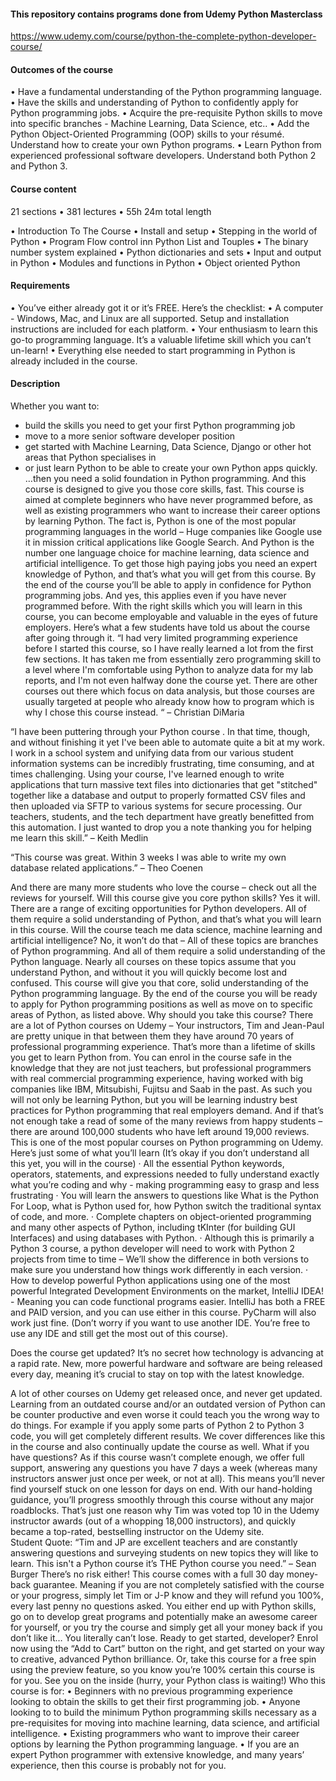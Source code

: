 #### This repository contains programs done from Udemy Python Masterclass
https://www.udemy.com/course/python-the-complete-python-developer-course/ 
#### Outcomes of the course 
•	Have a fundamental understanding of the Python programming language. 
•	Have the skills and understanding of Python to confidently apply for Python programming jobs. 
•	Acquire the pre-requisite Python skills to move into specific branches - Machine Learning, Data Science, etc..
•	Add the Python Object-Oriented Programming (OOP) skills to your résumé. Understand how to create your own Python programs. 
•	Learn Python from experienced professional software developers. Understand both Python 2 and Python 3.

#### Course content
21 sections • 381 lectures • 55h 24m total length

•	Introduction To The Course
•	Install and setup
•	Stepping in the world of Python
•	Program Flow control inn Python List and Touples
•	The binary number system explained
•	Python dictionaries and sets
•	Input and output in Python
•	Modules and functions in  Python
•	Object oriented Python

#### Requirements
•	You’ve either already got it or it’s FREE. Here’s the checklist:
•	A computer - Windows, Mac, and Linux are all supported. Setup and installation instructions are included for each platform.
•	Your enthusiasm to learn this go-to programming language. It’s a valuable lifetime skill which you can’t un-learn!
•	Everything else needed to start programming in Python is already included in the course.

#### Description
Whether you want to:
- build the skills you need to get your first Python programming job
- move to a more senior software developer position
- get started with Machine Learning, Data Science, Django or other hot areas that Python specialises in
- or just learn Python to be able to create your own Python apps quickly.
…then you need a solid foundation in Python programming. And this course is designed to give you those core skills, fast.
This course is aimed at complete beginners who have never programmed before, as well as existing programmers who want to increase their career options by learning Python.
The fact is, Python is one of the most popular programming languages in the world – Huge companies like Google use it in mission critical applications like Google Search.
And Python is the number one language choice for machine learning, data science and artificial intelligence. To get those high paying jobs you need an expert knowledge of Python, and that’s what you will get from this course.
By the end of the course you’ll be able to apply in confidence for Python programming jobs. And yes, this applies even if you have never programmed before. With the right skills which you will learn in this course, you can become employable and valuable in the eyes of future employers.
Here’s what a few students have told us about the course after going through it.
“I had very limited programming experience before I started this course, so I have really learned a lot from the first few sections. It has taken me from essentially zero programming skill to a level where I'm comfortable using Python to analyze data for my lab reports, and I'm not even halfway done the course yet. There are other courses out there which focus on data analysis, but those courses are usually targeted at people who already know how to program which is why I chose this course instead. “ – Christian DiMaria

“I have been puttering through your Python course . In that time, though, and without finishing it yet I've been able to automate quite a bit at my work. I work in a school system and unifying data from our various student information systems can be incredibly frustrating, time consuming, and at times challenging. Using your course, I've learned enough to write applications that turn massive text files into dictionaries that get "stitched" together like a database and output to properly formatted CSV files and then uploaded via SFTP to various systems for secure processing. Our teachers, students, and the tech department have greatly benefitted from this automation. I just wanted to drop you a note thanking you for helping me learn this skill.” – Keith Medlin

“This course was great. Within 3 weeks I was able to write my own database related applications.” – Theo Coenen

And there are many more students who love the course – check out all the reviews for yourself.
Will this course give you core python skills?
Yes it will.  There are a range of exciting opportunities for Python developers. All of them require a solid understanding of Python, and that’s what you will learn in this course.
Will the course teach me data science, machine learning and artificial intelligence?
No, it won’t do that – All of these topics are branches of Python programming.  And all of them require a solid understanding of the Python language.
Nearly all courses on these topics assume that you understand Python, and without it you will quickly become lost and confused.
This course will give you that core, solid understanding of the Python programming language.
By the end of the course you will be ready to apply for Python programming positions as well as move on to specific areas of Python, as listed above.
Why should you take this course?
There are a lot of Python courses on Udemy – Your instructors, Tim and Jean-Paul are pretty unique in that between them they have around 70 years of professional programming experience.  That’s more than a lifetime of skills you get to learn Python from.
You can enrol in the course safe in the knowledge that they are not just teachers, but professional programmers with real commercial programming experience, having worked with big companies like IBM, Mitsubishi, Fujitsu and Saab in the past.
As such you will not only be learning Python, but you will be learning industry best practices for Python programming that real employers demand. 
And if that’s not enough take a read of some of the many reviews from happy students – there are around 100,000 students who have left around 19,000 reviews.
This is one of the most popular courses on Python programming on Udemy.
Here’s just some of what you’ll learn
(It’s okay if you don’t understand all this yet, you will in the course)
·       All the essential Python keywords, operators, statements, and expressions needed to fully understand exactly what you’re coding and why - making programming easy to grasp and less frustrating
·       You will learn the answers to questions like What is the Python For Loop, what is Python used for, how Python switch the traditional syntax of code, and more.
·       Complete chapters on object-oriented programming and many other aspects of Python, including tKInter (for building GUI Interfaces) and using databases with Python.
·       Although this is primarily a Python 3 course, a python developer will need to work with Python 2 projects from time to time – We’ll show the difference in both versions to make sure you understand how things work differently in each version.
·        How to develop powerful Python applications using one of the most powerful Integrated Development Environments on the market, IntelliJ IDEA! - Meaning you can code functional programs easier.  IntelliJ has both a FREE and PAID version, and you can use either in this course.  PyCharm will also work just fine.
(Don’t worry if you want to use another IDE. You’re free to use any IDE and still get the most out of this course).

Does the course get updated?
It’s no secret how technology is advancing at a rapid rate. New, more powerful hardware and software are being released every day, meaning it’s crucial to stay on top with the latest knowledge.

A lot of other courses on Udemy get released once, and never get updated.  Learning from an outdated course and/or an outdated version of Python can be counter productive and even worse it could teach you the wrong way to do things.
For example if you apply some parts of Python 2 to Python 3 code, you will get completely different results.
We cover differences like this in the course and also continually update the course as well.
What if you have questions?
As if this course wasn’t complete enough, we offer full support, answering any questions you have 7 days a week (whereas many instructors answer just once per week, or not at all).
This means you’ll never find yourself stuck on one lesson for days on end. With our hand-holding guidance, you’ll progress smoothly through this course without any major roadblocks.
That’s just one reason why Tim was voted top 10 in the  Udemy instructor awards (out of a whopping 18,000 instructors), and quickly became a top-rated, bestselling instructor on the Udemy site.  
Student Quote: “Tim and JP are excellent teachers and are constantly answering questions and surveying students on new topics they will like to learn. This isn't a Python course it’s THE Python course you need.” – Sean Burger
There’s no risk either!
This course comes with a full 30 day money-back guarantee. Meaning if you are not completely satisfied with the course or your progress, simply let Tim or J-P know and they will refund you 100%, every last penny no questions asked.
You either end up with Python skills, go on to develop great programs and potentially make an awesome career for yourself, or you try the course and simply get all your money back if you don’t like it…
You literally can’t lose.
Ready to get started, developer?
Enrol now using the “Add to Cart” button on the right, and get started on your way to creative, advanced Python brilliance. Or, take this course for a free spin using the preview feature, so you know you’re 100% certain this course is for you.
See you on the inside (hurry, your Python class is waiting!)
Who this course is for:
•	Beginners with no previous programming experience looking to obtain the skills to get their first programming job.
•	Anyone looking to to build the minimum Python programming skills necessary as a pre-requisites for moving into machine learning, data science, and artificial intelligence.
•	Existing programmers who want to improve their career options by learning the Python programming language.
•	If you are an expert Python programmer with extensive knowledge, and many years’ experience, then this course is probably not for you.

